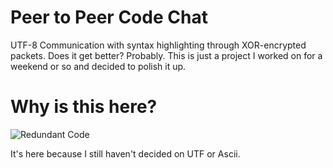 # Peer to Peer Code Chat
UTF-8 Communication with syntax highlighting through XOR-encrypted packets.
Does it get better? Probably. This is just a project I worked on for a weekend or so and decided to polish it up.

# Why is this here?
![Redundant Code](http://i.imgur.com/UtvzUiQ.png)

It's here because I still haven't decided on UTF or Ascii.
